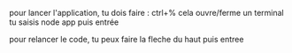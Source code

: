pour lancer l'application, tu dois faire :
ctrl+% cela ouvre/ferme un terminal
tu saisis node app puis entrée

pour relancer le code, tu peux faire la fleche du haut puis entree
